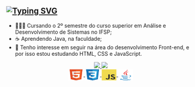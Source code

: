 
## [![Typing SVG](https://readme-typing-svg.demolab.com?font=Fira+Code&pause=1000&color=FF75AD&center=true&vCenter=true&width=1000&lines=Oi,+eu+sou+a+Stephanie!;Seja+bem+vindo!+☕)](https://git.io/typing-svg)

- 👩🏻‍💻 Cursando o 2º semestre do curso superior em Análise e Desenvolvimento de Sistemas no IFSP;
- ☕ Aprendendo Java, na faculdade;
- 🌱 Tenho interesse em seguir na área do desenvolvimento Front-end, e por isso estou estudando HTML, CSS e JavaScript.

<div align ="center">
  <a href="http://github.com/stephanievic">
  <img height="140em" src="https://github-readme-stats.vercel.app/api?username=stephanievic&theme=dracula&show_icons=true">
  <img height="140em" src="https://github-readme-stats.vercel.app/api/top-langs/?username=stephanievic&layout=compact&theme=dracula">

    
<div style="display: inline_block">
   <img align="center" alt="Stephanie-HTML" height="30" width="40" src="https://raw.githubusercontent.com/devicons/devicon/master/icons/html5/html5-original.svg">
  <img align="center" alt="Stephanie-CSS" height="30" width="40" src="https://raw.githubusercontent.com/devicons/devicon/master/icons/css3/css3-original.svg">
  <img align="center" alt="Stephanie-JavaScript" height="30" width="40" src="https://raw.githubusercontent.com/devicons/devicon/master/icons/javascript/javascript-original.svg">
  <img align="center" alt="Stephanie-Java" height="30" width="40" src="https://raw.githubusercontent.com/devicons/devicon/master/icons/java/java-original.svg">
</div>


